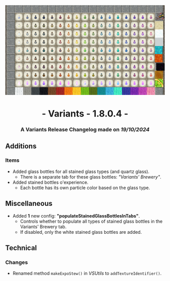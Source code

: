 <center> <img src=ChangelogPhoto.png width="1500"> </center>

# <center>- Variants - 1.8.0.4 -</center>
### <center>A Variants Release Changelog made on *19/10/2024*</center>

## Additions
### Items
- Added glass bottles for all stained glass types (and quartz glass).
  - There is a separate tab for these glass bottles: *"Variants' Brewery"*.
- Added stained bottles o'experience.
  - Each bottle has its own particle color based on the glass type.

## Miscellaneous
- Added **1** new config: **"populateStainedGlassBottlesInTabs"**.
  - Controls whether to populate all types of stained glass bottles in the Variants' Brewery tab.
  - If disabled, only the white stained glass bottles are added.

## Technical
### Changes
- Renamed method `makeExpoStew()` in *VSUtils* to `addTextureIdentifier()`.
